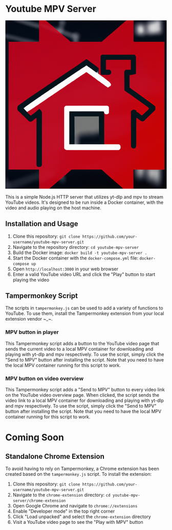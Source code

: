 # Youtube MPV Server

![YouTube MPV Server](./logo.png)


This is a simple Node.js HTTP server that utilizes yt-dlp and mpv to stream YouTube videos. It's designed to be run inside a Docker container, with the video and audio playing on the host machine.

## Installation and Usage

1. Clone this repository: `git clone https://github.com/your-username/youtube-mpv-server.git`
2. Navigate to the repository directory: `cd youtube-mpv-server`
3. Build the Docker image: `docker build -t youtube-mpv-server .`
4. Start the Docker container with the `docker-compose.yml` file: `docker-compose up`
5. Open `http://localhost:3000` in your web browser
6. Enter a valid YouTube video URL and click the "Play" button to start playing the video

## Tampermonkey Script

The scripts in `tampermonkey.js` can be used to add a variety of functions to YouTube.
To use them, install the Tampermonkey extension from your local extension vendor ~_~.

### MPV button in player
This Tampermonkey script adds a button to the YouTube video page that sends the current video to a local MPV container for downloading and playing with yt-dlp and mpv respectively. To use the script, simply click the "Send to MPV" button after installing the script. Note that you need to have the local MPV container running for this script to work.

### MPV button on video overview
This Tampermonkey script adds a "Send to MPV" button to every video link on the YouTube video overview page. When clicked, the script sends the video link to a local MPV container for downloading and playing with yt-dlp and mpv respectively. To use the script, simply click the "Send to MPV" button after installing the script. Note that you need to have the local MPV container running for this script to work.

# Coming Soon

## Standalone Chrome Extension

To avoid having to rely on Tampermonkey, a Chrome extension has been created based on the `tampermonkey.js` script. To install the extension:

1. Clone this repository: `git clone https://github.com/your-username/youtube-mpv-server.git`
2. Navigate to the `chrome-extension` directory: `cd youtube-mpv-server/chrome-extension`
3. Open Google Chrome and navigate to `chrome://extensions`
4. Enable "Developer mode" in the top right corner
5. Click "Load unpacked" and select the `chrome-extension` directory
6. Visit a YouTube video page to see the "Play with MPV" button
